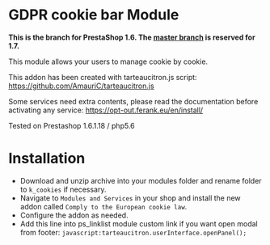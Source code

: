 # GDPR cookie bar Module

**This is the branch for PrestaShop 1.6. The [master branch](../../tree/master) is reserved for 1.7.**

This module allows your users to manage cookie by cookie.

This addon has been created with tarteaucitron.js script:
https://github.com/AmauriC/tarteaucitron.js

Some services need extra contents, please read the documentation before activating any service:
https://opt-out.ferank.eu/en/install/

Tested on Prestashop 1.6.1.18 / php5.6

# Installation
* Download and unzip archive into your modules folder and rename folder to `k_cookies` if necessary.
* Navigate to `Modules and Services` in your shop and install the new addon called `Comply to the European cookie law`.
* Configure the addon as needed.
* Add this line into ps_linklist module custom link if you want open modal from footer:
`javascript:tarteaucitron.userInterface.openPanel();`
